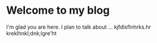 # Welcome to my blog

I'm glad you are here. I plan to talk about ...
kjfdlsflnhrks.hr
kreklhnkl;dnk;lgre'ht
